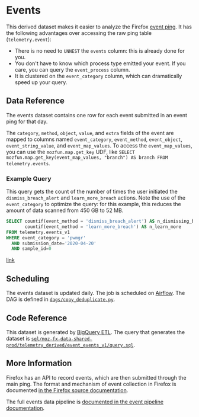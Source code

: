 # Events

This derived dataset makes it easier to analyze the Firefox [event ping][event_ping].
It has the following advantages over accessing the raw ping table (`telemetry.event`):

- There is no need to `UNNEST` the `events` column: this is already done for you.
- You don't have to know which process type emitted your event. If you care, you can query the `event_process` column.
- It is clustered on the `event_category` column, which can dramatically speed up your query.

[event_ping]: ../../pings.md#event-ping

## Data Reference

The events dataset contains one row for each event submitted in an event ping for that day.

The `category`, `method`, `object`, `value`, and `extra` fields of the event
are mapped to columns named `event_category`, `event_method`, `event_object`,
`event_string_value`, and `event_map_values`.
To access the `event_map_values`, you can use the `mozfun.map.get_key` UDF,
like `SELECT mozfun.map.get_key(event_map_values, "branch") AS branch FROM telemetry.events`.

### Example Query

This query gets the count of the number of times the user initiated the `dismiss_breach_alert`
and `learn_more_breach` actions. Note the use of the `event_category` to optimize the query:
for this example, this reduces the amount of data scanned from 450 GB to 52 MB.

```sql
SELECT countif(event_method = 'dismiss_breach_alert') AS n_dismissing_breach_alert,
       countif(event_method = 'learn_more_breach') AS n_learn_more
FROM telemetry.events_v1
WHERE event_category = 'pwmgr'
  AND submission_date='2020-04-20'
  AND sample_id=0
```

[link](https://sql.telemetry.mozilla.org/queries/73401/source)

## Scheduling

The events dataset is updated daily.
The job is scheduled on [Airflow](https://github.com/mozilla/telemetry-airflow).
The DAG is defined in [`dags/copy_deduplicate.py`](https://github.com/mozilla/telemetry-airflow/blob/master/dags/copy_deduplicate.py).

## Code Reference

This dataset is generated by [BigQuery ETL](https://github.com/mozilla/bigquery-etl/). The query that generates the dataset is [`sql/moz-fx-data-shared-prod/telemetry_derived/event_events_v1/query.sql`](https://github.com/mozilla/bigquery-etl/blob/master/sql/moz-fx-data-shared-prod/telemetry_derived/event_events_v1/query.sql).

## More Information

Firefox has an API to record events, which are then submitted through the main ping.
The format and mechanism of event collection in Firefox is documented [in the Firefox source documentation](https://firefox-source-docs.mozilla.org/toolkit/components/telemetry/telemetry/collection/events.html).

The full events data pipeline is [documented in the event pipeline documentation](../../../concepts/pipeline/event_pipeline.md).
